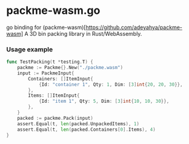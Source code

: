 # packme-wasm.go

go binding for (packme-wasm)[https://github.com/adeyahya/packme-wasm] A 3D bin packing library in Rust/WebAssembly.

### Usage example

```go
func TestPacking(t *testing.T) {
	packme := Packme{}.New("./packme.wasm")
	input := PackmeInput{
		Containers: []ItemInput{
			{Id: "container 1", Qty: 1, Dim: [3]int{20, 20, 30}},
		},
		Items: []ItemInput{
			{Id: "item 1", Qty: 5, Dim: [3]int{10, 10, 30}},
		},
	}
	packed := packme.Pack(input)
	assert.Equal(t, len(packed.UnpackedItems), 1)
	assert.Equal(t, len(packed.Containers[0].Items), 4)
}
```
